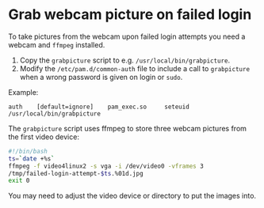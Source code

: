 # Grab webcam picture on failed login

To take pictures from the webcam upon failed login attempts you need a webcam
and ```ffmpeg``` installed.

1. Copy the ```grabpicture``` script to e.g. ```/usr/local/bin/grabpicture```.
1. Modify the ```/etc/pam.d/common-auth``` file to include a call to
   ```grabpicture``` when a wrong password is given on login or `sudo`.

Example:

```
auth    [default=ignore]    pam_exec.so     seteuid     /usr/local/bin/grabpicture
```

The `grabpicture` script uses ffmpeg to store three webcam pictures from the
first video device:

```sh
#!/bin/bash
ts=`date +%s`
ffmpeg -f video4linux2 -s vga -i /dev/video0 -vframes 3
/tmp/failed-login-attempt-$ts.%01d.jpg
exit 0
```

You may need to adjust the video device or directory to put the images into.
